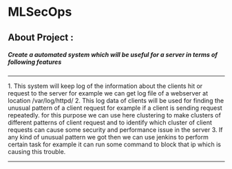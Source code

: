 # MLSecOps

## About Project :
##### Create a automated system which will be useful for a server in terms of following features
<hr>
 1. This system will keep log of the information about the clients hit or request to the server for example we can get log file of a webserver at location /var/log/httpd/
 2. This log data of clients will be used for finding the unusual pattern of a client request for example if a client is sending request repeatedly. for this purpose we can use here clustering to make clusters of different patterns of client request and to identify which cluster of client requests can cause some security and performance issue in the server
 3. If any kind of unusual pattern we got then we can use jenkins to perform certain task for example it can run some command to block that ip which is causing this trouble.
 <hr>
